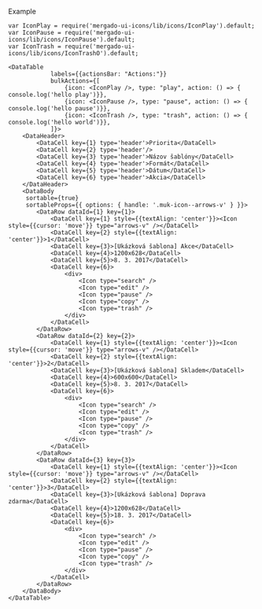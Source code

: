 Example

    var IconPlay = require('mergado-ui-icons/lib/icons/IconPlay').default;
    var IconPause = require('mergado-ui-icons/lib/icons/IconPause').default;
    var IconTrash = require('mergado-ui-icons/lib/icons/IconTrashO').default;

    <DataTable
                labels={{actionsBar: "Actions:"}}
                bulkActions={[
                    {icon: <IconPlay />, type: "play", action: () => { console.log('hello play')}},
                    {icon: <IconPause />, type: "pause", action: () => { console.log('hello pause')}},
                    {icon: <IconTrash />, type: "trash", action: () => { console.log('hello world')}},
                ]}>
        <DataHeader>
            <DataCell key={1} type='header'>Priorita</DataCell>
            <DataCell key={2} type='header'/>
            <DataCell key={3} type='header'>Názov šablóny</DataCell>
            <DataCell key={4} type='header'>Formát</DataCell>
            <DataCell key={5} type='header'>Dátum</DataCell>
            <DataCell key={6} type='header'>Akcia</DataCell>
        </DataHeader>
        <DataBody
         sortable={true}
         sortableProps={{ options: { handle: '.muk-icon--arrows-v' } }}>
            <DataRow dataId={1} key={1}>
                <DataCell key={1} style={{textAlign: 'center'}}><Icon style={{cursor: 'move'}} type="arrows-v" /></DataCell>
                <DataCell key={2} style={{textAlign: 'center'}}>1</DataCell>
                <DataCell key={3}>[Ukázková šablona] Akce</DataCell>
                <DataCell key={4}>1200x628</DataCell>
                <DataCell key={5}>8. 3. 2017</DataCell>
                <DataCell key={6}>
                    <div>
                        <Icon type="search" />
                        <Icon type="edit" />
                        <Icon type="pause" />
                        <Icon type="copy" />
                        <Icon type="trash" />
                    </div>
                </DataCell>
            </DataRow>
            <DataRow dataId={2} key={2}>
                <DataCell key={1} style={{textAlign: 'center'}}><Icon style={{cursor: 'move'}} type="arrows-v" /></DataCell>
                <DataCell key={2} style={{textAlign: 'center'}}>2</DataCell>
                <DataCell key={3}>[Ukázková šablona] Skladem</DataCell>
                <DataCell key={4}>600x600</DataCell>
                <DataCell key={5}>8. 3. 2017</DataCell>
                <DataCell key={6}>
                    <div>
                        <Icon type="search" />
                        <Icon type="edit" />
                        <Icon type="pause" />
                        <Icon type="copy" />
                        <Icon type="trash" />
                    </div>
                </DataCell>
            </DataRow>
            <DataRow dataId={3} key={3}>
                <DataCell key={1} style={{textAlign: 'center'}}><Icon style={{cursor: 'move'}} type="arrows-v" /></DataCell>
                <DataCell key={2} style={{textAlign: 'center'}}>3</DataCell>
                <DataCell key={3}>[Ukázková šablona] Doprava zdarma</DataCell>
                <DataCell key={4}>1200x628</DataCell>
                <DataCell key={5}>18. 3. 2017</DataCell>
                <DataCell key={6}>
                    <div>
                        <Icon type="search" />
                        <Icon type="edit" />
                        <Icon type="pause" />
                        <Icon type="copy" />
                        <Icon type="trash" />
                    </div>
                </DataCell>
            </DataRow>
        </DataBody>
    </DataTable>

